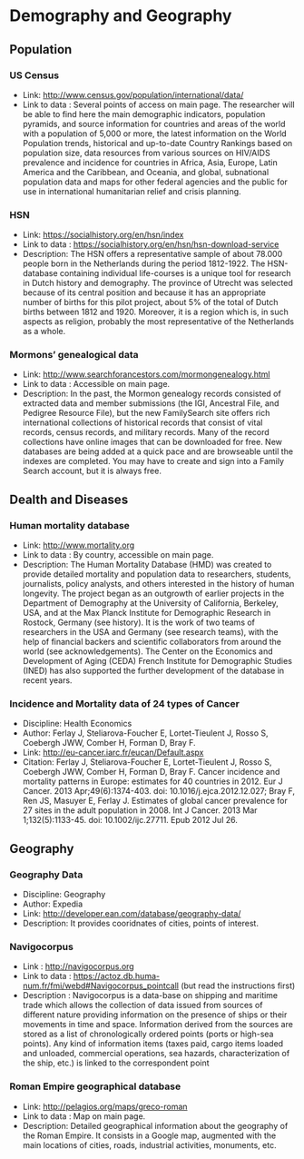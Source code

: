 # Demography and Geography
 
## Population 
 
### US Census
- Link: http://www.census.gov/population/international/data/
- Link to data : Several points of access on main page.
The researcher will be able to find here the main demographic indicators, population pyramids, and source information for countries and areas of the world with a population of 5,000 or more, the latest information on the World Population trends, historical and up-to-date Country Rankings based on population size, data resources from various sources on HIV/AIDS prevalence and incidence for countries in Africa, Asia, Europe, Latin America and the Caribbean, and Oceania, and global, subnational population data and maps for other federal agencies and the public for use in international humanitarian relief and crisis planning.

### HSN
- Link: https://socialhistory.org/en/hsn/index
- Link to data : https://socialhistory.org/en/hsn/hsn-download-service
- Description: The HSN offers a representative sample of about 78.000 people born in the Netherlands during the period 1812-1922. The HSN-database containing individual life-courses is a unique tool for research in Dutch history and demography. The province of Utrecht was selected because of its central position and because it has an appropriate number of births for this pilot project, about 5% of the total of Dutch births between 1812 and 1920. Moreover, it is a region which is, in such aspects as religion, probably the most representative of the Netherlands as a whole.

### Mormons’ genealogical data
- Link: http://www.searchforancestors.com/mormongenealogy.html
- Link to data : Accessible on main page.
- Description: In the past, the Mormon genealogy records consisted of extracted data and member submissions (the IGI, Ancestral File, and Pedigree Resource File), but the new FamilySearch site offers rich international collections of historical records that consist of vital records, census records, and military records. Many of the record collections have online images that can be downloaded for free. New databases are being added at a quick pace and are browseable until the indexes are completed. You may have to create and sign into a Family Search account, but it is always free.

 
## Dealth and Diseases

### Human mortality database
- Link: http://www.mortality.org
- Link to data : By country, accessible on main page.
- Description: The Human Mortality Database (HMD) was created to provide detailed mortality and population data to researchers, students, journalists, policy analysts, and others interested in the history of human longevity. The project began as an outgrowth of earlier projects in the Department of Demography at the University of California, Berkeley, USA, and at the Max Planck Institute for Demographic Research in Rostock, Germany (see history). It is the work of two teams of researchers in the USA and Germany (see research teams), with the help of financial backers and scientific collaborators from around the world (see acknowledgements). The Center on the Economics and Development of Aging (CEDA) French Institute for Demographic Studies (INED) has also supported the further development of the database in recent years.

### Incidence and Mortality data of 24 types of Cancer
- Discipline: Health Economics
- Author: Ferlay J, Steliarova-Foucher E, Lortet-Tieulent J, Rosso S, Coebergh JWW, Comber H, Forman D, Bray F.
- Link: http://eu-cancer.iarc.fr/eucan/Default.aspx
- Citation: Ferlay J, Steliarova-Foucher E, Lortet-Tieulent J, Rosso S, Coebergh JWW, Comber H, Forman D, Bray F. Cancer incidence and mortality patterns in Europe: estimates for 40 countries in 2012. Eur J Cancer. 2013 Apr;49(6):1374-403. doi: 10.1016/j.ejca.2012.12.027; Bray F, Ren JS, Masuyer E, Ferlay J. Estimates of global cancer prevalence for 27 sites in the adult population in 2008. Int J Cancer. 2013 Mar 1;132(5):1133-45. doi: 10.1002/ijc.27711. Epub 2012 Jul 26.

## Geography

### Geography Data
- Discipline: Geography
- Author: Expedia
- Link: http://developer.ean.com/database/geography-data/
- Description: It provides cooridnates of cities, points of interest.

### Navigocorpus
- Link : http://navigocorpus.org
- Link to data : https://actoz.db.huma-num.fr/fmi/webd#Navigocorpus_pointcall  (but read the instructions first)
- Description : Navigocorpus is a data-base on shipping and maritime trade which allows the collection of data issued from sources of different nature providing information on the presence of ships or their movements in time and space. Information derived from the sources are stored as a list of chronologically ordered points (ports or high-sea points). Any kind of information items (taxes paid, cargo items loaded and unloaded, commercial operations, sea hazards, characterization of the ship, etc.) is linked to the correspondent point

### Roman Empire geographical database
- Link: http://pelagios.org/maps/greco-roman
- Link to data : Map on main page.
- Description: Detailed geographical information about the geography of the Roman Empire. It consists in a Google map, augmented with the main locations of cities, roads, industrial activities, monuments, etc.